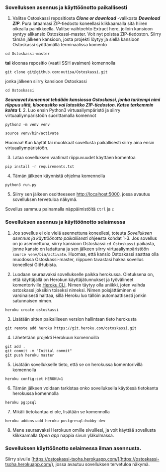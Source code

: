 ### Sovelluksen asennus ja käyttöönotto paikallisesti

1. Valitse Ostoskassi repositiosta **_Clone or download_** -valikosta **_Download ZIP_**.
Pura lataamasi ZIP-tiedosto koneellasi klikkaamalla sitä hiiren oikealla painikkeella. Valitse vaihtoehto Extract here, jolloin kansioon syntyy alikansio Ostoskassi-master. Voit nyt poistaa ZIP-tiedoston. Siirry tämän jälkeen kansioon, josta projekti löytyy ja siellä kansioon Ostoskassi syöttämällä terminaalissa komento  

`cd Ostoskassi-master`

**tai** kloonaa repositio (vaatii SSH avaimen) komennolla

`git clone git@github.com:outisa/Ostoskassi.git`

jonka jälkeen siirry kansioon Ostoskassi

`cd Ostoskassi`
 
 **_Seuraavat komennot tehdään kansiossa Ostoskassi, jonka tarkempi nimi riippuu siitä, kloonasitko vai latasitko ZIP-tiedoston. Katso tarkemmin kohta 1._**
2. Luo ensin Python3 virtuaaliympäristö ja siirry virtuaaliympäristöön suorittamalla komennot

`python3 -m venv venv`

`source venv/bin/activate`

Huomaa! Kun käytät tai muokkaat sovellusta paikallisesti siirry aina ensin virtuaaliympäristöön.

3. Lataa sovelluksen vaatimat riippuvuudet käyttäen komentoa

`pip install -r requirements.txt`

4. Tämän jälkeen käynnistä ohjelma komennolla

`python3 run.py`

5. Siirry sen jälkeen osoitteeseen [http://localhost:5000](http://localhost:5000), jossa avautuu sovelluksen tervetuloa näkymä.

Sovellus sammuu painamalla näppäimistöltä `Ctrl` ja `c` 

### Sovelluksen asennus ja käyttöönotto selaimessa

1. Jos sovellus ei ole vielä asennettuna koneellesi, toteuta _Sovelluksen asennus ja käyttöönotto paikallisesti_ ohjeesta kohdat 1-3. Jos sovellus on jo asennettuna, siirry kansioon Ostoskassi `cd Ostoskassi` paikasta, jonne kansio on ladattuna ja sen jälkeen siirry virtuaaliympäristöön `source venv/bin/activate`. Huomaa, että kansio Ostoskassi saattaa olla muodossa Ostoskassi-master, riippuen tavastasi hakea sovellus koneellesi GitHubista.

2. Luodaan seuraavaksi sovellukselle paikka herokussa. Oletuksena on, että käyttäjällä on Herokun käyttäjätunnukset ja työvälineet komentoriville [Heroku CLI](https://devcenter.heroku.com/articles/heroku-cli). Nimen täytyy olla uniikki, joten vaihda ostoskassi joksikin toiseksi nimeksi. Nimen poisjättäminen ei varsinaisesti haittaa, sillä Heroku luo tällöin automaattisesti jonkin satunnaisen nimen.  

`heroku create ostoskassi`

3. Lisätään sitten paikalliseen version hallintaan tieto herokusta 

`git remote add heroku https://git.heroku.com/ostoskassi.git`

4. Lähetetään projekti Herokuun komennoilla

`git add .`  
`git commit -m "Initial commit"`  
`git push heroku master`  

5. Lisätään sovellukselle tieto, että se on herokussa komentorivillä komennolla

`heroku config:set HEROKU=1`

6. Tämän jälkeen voidaan tarkistaa onko sovelluksella käytössä tietokanta herokussa komennolla

`heroku pg:psql`

7. Mikäli tietokantaa ei ole, lisätään se komennolla

`heroku addons:add heroku-postgresql:hobby-dev`

8. Mene seuraavaksi Herokuun omille sivuillesi, ja voit käyttää sovellusta klikkaamalla _Open app_ nappia sivun yläkulmassa.

### Sovelluksen käyttöönotto selaimessa ilman asennusta.

Siirry sivulle [https://ostoskassi-tsoha.herokuapp.com/](https://ostoskassi-tsoha.herokuapp.com/), jossa avautuu sovelluksen tervetuloa näkymä.
